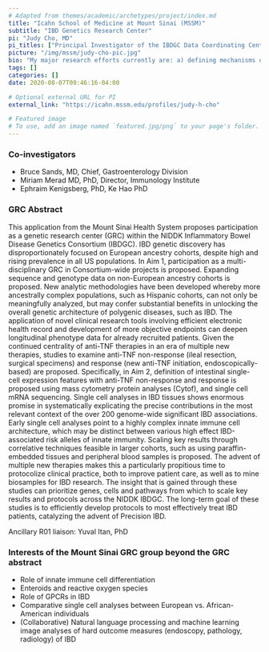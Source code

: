 ```yaml
---
# Adapted from themes/academic/archetypes/project/index.md
title: "Icahn School of Medicine at Mount Sinai (MSSM)"
subtitle: "IBD Genetics Research Center"
pi: "Judy Cho, MD"
pi_titles: ["Principal Investigator of the IBDGC Data Coordinating Center"]
picture: "/img/mssm/judy-cho-pic.jpg"
bio: "My major research efforts currently are: a) defining mechanisms of stromal/epithelial-immune cell cross talk in IBD; b) defining components of treatment refractory (specifically, non-response to pro-inflammatory cytokine blockade) IBD at the cellular and tissue level; c) predicting differences in clinical outcomes of interest across IBD clinical subtypes and populations; d) exploring the role of rare, IBD-associated variants of high effects; e) organizing large datasets for NIDDK IBDGC and IIBDGC; and f) developing select treatment targets based on IBD genetic and single cell expression findings. Since 2015, I have served as Director of the Personalized Medicine Institute at Mount Sinai. I am extremely excited by the explosion of data and new data tools that are accelerating collaborative efforts to benefit patients through genetic and genomic studies; I am eager to continue applying new data-approaches to benefit the NIDDK IBDGC."
tags: []
categories: []
date: 2020-08-07T09:46:16-04:00

# Optional external URL for PI
external_link: "https://icahn.mssm.edu/profiles/judy-h-cho"

# Featured image
# To use, add an image named `featured.jpg/png` to your page's folder.
---
```


### Co-investigators

- Bruce Sands, MD, Chief, Gastroenterology Division
- Miriam Merad MD, PhD, Director, Immunology Institute
- Ephraim Kenigsberg, PhD, Ke Hao PhD

### GRC Abstract

This application from the Mount Sinai Health System proposes participation as
a genetic research center (GRC) within the NIDDK Inflammatory Bowel Disease
Genetics Consortium (IBDGC). IBD genetic discovery has disproportionately
focused on European ancestry cohorts, despite high and rising prevalence in
all US populations. In Aim 1, participation as a multi-disciplinary GRC in
Consortium-wide projects is proposed. Expanding sequence and genotype data on
non-European ancestry cohorts is proposed. New analytic methodologies have
been developed whereby more ancestrally complex populations, such as Hispanic
cohorts, can not only be meaningfully analyzed, but may confer substantial
benefits in unlocking the overall genetic architecture of polygenic diseases,
such as IBD. The application of novel clinical research tools involving
efficient electronic health record and development of more objective endpoints
can deepen longitudinal phenotype data for already recruited patients. Given
the continued centrality of anti-TNF therapies in an era of multiple new
therapies, studies to examine anti-TNF non-response (ileal resection, surgical
specimens) and response (new anti-TNF initiation, endoscopically-based) are
proposed. Specifically, in Aim 2, definition of intestinal single-cell
expression features with anti-TNF non-response and response is proposed using
mass cytometry protein analyses (Cytof), and single cell mRNA sequencing.
Single cell analyses in IBD tissues shows enormous promise in systematically
explicating the precise contributions in the most relevant context of the over
200 genome-wide significant IBD associations. Early single cell analyses point
to a highly complex innate immune cell architecture, which may be distinct
between various high effect IBD-associated risk alleles of innate immunity.
Scaling key results through correlative techniques feasible in larger cohorts,
such as using paraffin-embedded tissues and peripheral blood samples is
proposed. The advent of multiple new therapies makes this a particularly
propitious time to protocolize clinical practice, both to improve patient
care, as well as to mine biosamples for IBD research. The insight that is
gained through these studies can prioritize genes, cells and pathways from
which to scale key results and protocols across the NIDDK IBDGC. The long-term
goal of these studies is to efficiently develop protocols to most effectively
treat IBD patients, catalyzing the advent of Precision IBD.

Ancillary R01 liaison: Yuval Itan, PhD

### Interests of the Mount Sinai GRC group beyond the GRC abstract

- Role of innate immune cell differentiation 
- Enteroids and reactive oxygen species 
- Role of GPCRs in IBD
- Comparative single cell analyses between European vs. African-American
  individuals
- (Collaborative) Natural language processing and machine learning image
  analyses of hard outcome measures (endoscopy, pathology, radiology) of IBD
